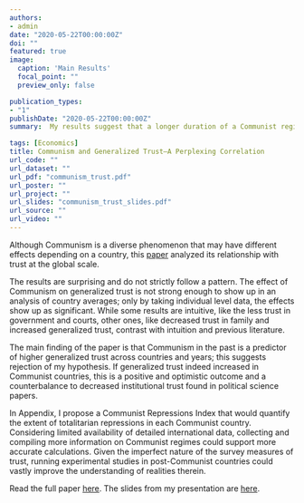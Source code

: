 ```yaml
---
authors:
- admin
date: "2020-05-22T00:00:00Z"
doi: ""
featured: true
image:
  caption: 'Main Results'
  focal_point: ""
  preview_only: false

publication_types:
- "1"
publishDate: "2020-05-22T00:00:00Z"
summary:  My results suggest that a longer duration of a Communist regime is associated with an increase in generalized trust, while personally living longer in Communism has no significant effect. There seems to be little heterogeneity of the effects in terms of the length of exposure to the regime. 

tags: [Economics]
title: Communism and Generalized Trust—A Perplexing Correlation
url_code: ""
url_dataset: ""
url_pdf: "communism_trust.pdf"
url_poster: ""
url_project: ""
url_slides: "communism_trust_slides.pdf"
url_source: ""
url_video: ""
---
```

Although Communism is a diverse phenomenon that may have different effects depending on a country, this <a href="communism_trust.pdf">paper</a> analyzed its relationship with trust at the global scale. 

The results are surprising and do not strictly follow a pattern. The effect of Communism on generalized trust is not strong enough to show up in an analysis of country averages; only by taking individual level data, the effects show up as significant. While some results are intuitive, like the less trust in government and courts, other ones, like decreased trust in family and increased generalized trust, contrast with intuition and previous literature.

The main finding of the paper is that Communism in the past is a predictor of higher generalized trust across countries and years; this suggests rejection of my hypothesis. If generalized trust indeed increased in Communist countries, this is a positive and optimistic
outcome and a counterbalance to decreased institutional trust found in political science papers.

In Appendix, I propose a Communist Repressions Index that would quantify the extent of totalitarian repressions in each Communist country. Considering limited availability of detailed international data, collecting and compiling more information on Communist regimes could support more accurate calculations. Given the imperfect nature of the survey measures of trust, running experimental studies in post-Communist countries could vastly improve the understanding of realities therein.

Read the full paper <a href="communism_trust.pdf">here</a>. The slides from my presentation are <a href="communism_trust_slides.pdf">here</a>.